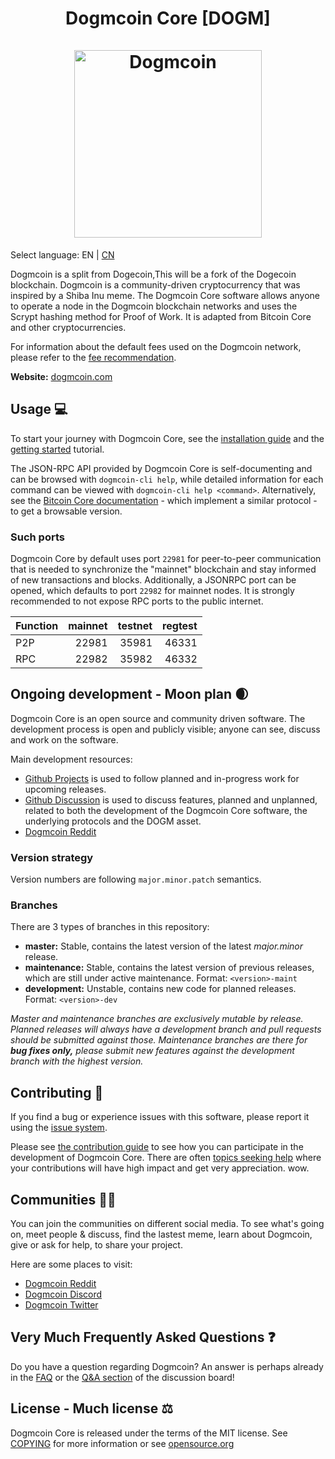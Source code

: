 <h1 align="center">
Dogmcoin Core [DOGM]  
<br/><br/>
<img src="https://64.media.tumblr.com/279188bca12976f5d7aa2cfac378a2ef/7fbc8b27b8232f02-96/s540x810/84e9b6e0ac8c3bfaefb5e17d6662ec2f7df96ad2.pnj" alt="Dogmcoin" width="300"/>
</h1>

<div align="center">

</div>

Select language: EN | [CN](./README_zh_CN.md)

Dogmcoin is a split from Dogecoin,This will be a fork of the Dogecoin blockchain.
Dogmcoin is a community-driven cryptocurrency that was inspired by a Shiba Inu meme. The Dogmcoin Core software allows anyone to operate a node in the Dogmcoin blockchain networks and uses the Scrypt hashing method for Proof of Work. It is adapted from Bitcoin Core and other cryptocurrencies.

For information about the default fees used on the Dogmcoin network, please
refer to the [fee recommendation](doc/fee-recommendation.md).

**Website:** [dogmcoin.com](https://dogmcoin.com)

## Usage 💻

To start your journey with Dogmcoin Core, see the [installation guide](INSTALL.md) and the [getting started](doc/getting-started.md) tutorial.

The JSON-RPC API provided by Dogmcoin Core is self-documenting and can be browsed with `dogmcoin-cli help`, while detailed information for each command can be viewed with `dogmcoin-cli help <command>`. Alternatively, see the [Bitcoin Core documentation](https://developer.bitcoin.org/reference/rpc/) - which implement a similar protocol - to get a browsable version.

### Such ports

Dogmcoin Core by default uses port `22981` for peer-to-peer communication that
is needed to synchronize the "mainnet" blockchain and stay informed of new
transactions and blocks. Additionally, a JSONRPC port can be opened, which
defaults to port `22982` for mainnet nodes. It is strongly recommended to not
expose RPC ports to the public internet.

| Function | mainnet | testnet | regtest |
| :------- | ------: | ------: | ------: |
| P2P      |   22981 |   35981 |   46331 |
| RPC      |   22982 |   35982 |   46332 |

## Ongoing development - Moon plan 🌒

Dogmcoin Core is an open source and community driven software. The development
process is open and publicly visible; anyone can see, discuss and work on the
software.

Main development resources:

* [Github Projects](https://github.com/dogmcoin/dogmcoin/projects) is used to
  follow planned and in-progress work for upcoming releases.
* [Github Discussion](https://github.com/dogmcoin/dogmcoin/discussions) is used
  to discuss features, planned and unplanned, related to both the development of
  the Dogmcoin Core software, the underlying protocols and the DOGM asset.  
* [Dogmcoin Reddit](https://www.reddit.com/r/dogmcoin/)

### Version strategy
Version numbers are following ```major.minor.patch``` semantics.

### Branches
There are 3 types of branches in this repository:

- **master:** Stable, contains the latest version of the latest *major.minor* release.
- **maintenance:** Stable, contains the latest version of previous releases, which are still under active maintenance. Format: ```<version>-maint```
- **development:** Unstable, contains new code for planned releases. Format: ```<version>-dev```

*Master and maintenance branches are exclusively mutable by release. Planned*
*releases will always have a development branch and pull requests should be*
*submitted against those. Maintenance branches are there for **bug fixes only,***
*please submit new features against the development branch with the highest version.*

## Contributing 🤝

If you find a bug or experience issues with this software, please report it
using the [issue system](https://github.com/dogmcoin/dogmcoin/issues/new?assignees=&labels=bug&template=bug_report.md&title=%5Bbug%5D+).

Please see [the contribution guide](CONTRIBUTING.md) to see how you can
participate in the development of Dogmcoin Core. There are often
[topics seeking help](https://github.com/dogmcoin/dogmcoin/labels/help%20wanted)
where your contributions will have high impact and get very appreciation. wow.

## Communities 🚀🍾

You can join the communities on different social media.
To see what's going on, meet people & discuss, find the lastest meme, learn
about Dogmcoin, give or ask for help, to share your project.

Here are some places to visit:

* [Dogmcoin Reddit](https://www.reddit.com/r/dogmcoin/)
* [Dogmcoin Discord](https://discord.gg/dogmcoin)
* [Dogmcoin Twitter](https://twitter.com/dogmcoin)

## Very Much Frequently Asked Questions ❓

Do you have a question regarding Dogmcoin? An answer is perhaps already in the
[FAQ](doc/FAQ.md) or the
[Q&A section](https://github.com/dogmcoin/dogmcoin/discussions/categories/q-a)
of the discussion board!

## License - Much license ⚖️
Dogmcoin Core is released under the terms of the MIT license. See
[COPYING](COPYING) for more information or see
[opensource.org](https://opensource.org/licenses/MIT)
